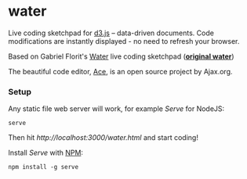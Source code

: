 # water

Live coding sketchpad for <a href="http://mbostock.github.com/d3/">d3.js</a> –
data-driven documents.
Code modifications are instantly displayed - no need to refresh your browser.

Based on Gabriel Florit's <a href='https://github.com/gabrielflorit/water'>Water</a>
live coding sketchpad (**<a href='http://gabrielflor.it/water'>original water</a>**)

The beautiful code editor, <a href='http://ace.ajax.org/'>Ace</a>, is an open source project by Ajax.org.

### Setup

Any static file web server will work, for example *Serve* for NodeJS:

    serve

Then hit *http://localhost:3000/water.html* and start coding!

Install *Serve* with [NPM](http://npmjs.org/):

    npm install -g serve